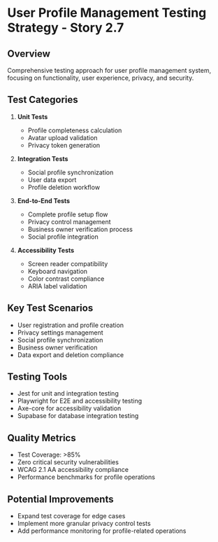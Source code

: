 # User Profile Management Testing Strategy - Story 2.7

## Overview
Comprehensive testing approach for user profile management system, focusing on functionality, user experience, privacy, and security.

## Test Categories
1. **Unit Tests**
   - Profile completeness calculation
   - Avatar upload validation
   - Privacy token generation

2. **Integration Tests**
   - Social profile synchronization
   - User data export
   - Profile deletion workflow

3. **End-to-End Tests**
   - Complete profile setup flow
   - Privacy control management
   - Business owner verification process
   - Social profile integration

4. **Accessibility Tests**
   - Screen reader compatibility
   - Keyboard navigation
   - Color contrast compliance
   - ARIA label validation

## Key Test Scenarios
- User registration and profile creation
- Privacy settings management
- Social profile synchronization
- Business owner verification
- Data export and deletion compliance

## Testing Tools
- Jest for unit and integration testing
- Playwright for E2E and accessibility testing
- Axe-core for accessibility validation
- Supabase for database integration testing

## Quality Metrics
- Test Coverage: >85%
- Zero critical security vulnerabilities
- WCAG 2.1 AA accessibility compliance
- Performance benchmarks for profile operations

## Potential Improvements
- Expand test coverage for edge cases
- Implement more granular privacy control tests
- Add performance monitoring for profile-related operations
